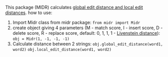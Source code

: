This package (MIDR) calculates [global edit distance and local edit distances](https://en.wikipedia.org/wiki/Edit_distance).
how to use:
1. Import Midr class from midr package:
    ```from midr import Midr```
2. create object giving 4 parameters (M - match score, I - insert score, D - delete score, 
R - replace score, default: 0, 1, 1, 1 - [Livenstein distance](https://en.wikipedia.org/wiki/Levenshtein_distance)):
    ```obj = Midr(1, -1, -1, -1)```
3. Calculate distance between 2 strings:
    ```obj.global_edit_distance(word1, word2)```
    ```obj.local_edit_distance(word1, word2)```